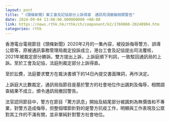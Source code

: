 ```yaml
---
layout: post
title: "《頭條新聞》案工會及記協部分上訴得直　通訊局須撤銷相關警告"
date: 2024-09-04 13:08:06.000000000 +08:00
link: https://news.rthk.hk/rthk/ch/component/k2/1769060-20240904.htm
categories: rthk
---
```


香港電台電視節目《頭條新聞》2020年2月的一集內容，被投訴侮辱警方、誤導公眾等，原被通訊事務管理局裁定投訴成立，港台工會及記協提出司法覆核，2021年被裁定部分勝訴。雙方提出上訴，上訴庭頒下判詞，一致駁回通訊局的上訴。至於工會及記協，法庭則裁定部分上訴得直。

至於訟費，法庭要求雙方在裁決書頒下的14日內提交書面陳詞，再作決定。

上訴庭大比數裁定，通訊局指節目是基於警方的社會地位作出諷刺及侮辱，相關調查結果不成立，頒令通訊局撤回警告。

法官認同節目中，警方在節目「驚方訊息」開始及結尾部分被諷刺為無價值和不專業，對警方造成侮辱，但整個環節針對的是警方抗疫工作，明顯與工作表現及公眾對其工作的不滿有關，並非單純針對警方社會地位。
